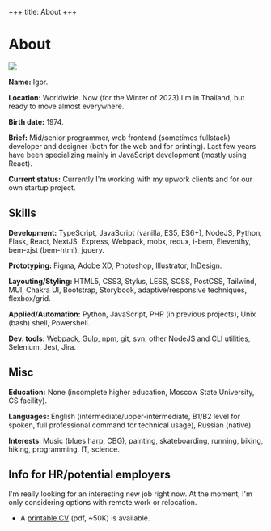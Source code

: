 +++
title: About
+++

About
=====

<div class="Facepalm">
  <img src="/images/facepalm/BrownCBG-sm.jpg" />
</div>

__Name:__ Igor.

__Location:__ Worldwide. Now (for the Winter of 2023) I'm in Thailand, but ready to move almost everywhere.

__Birth date:__ 1974.

__Brief:__ Mid/senior programmer, web frontend (sometimes fullstack) developer and designer (both for the web and for printing). Last few years have been specializing mainly in JavaScript development (mostly using React).

__Current status:__ Currently I'm working with my upwork clients and for our own startup project.

## Skills

__Development:__ TypeScript, JavaScript (vanilla, ES5, ES6+), NodeJS, Python, Flask, React, NextJS, Express, Webpack, mobx, redux, i-bem, Eleventhy, bem-xjst (bem-html), jquery.

__Prototyping:__ Figma, Adobe XD, Photoshop, Illustrator, InDesign.

__Layouting/Styling:__ HTML5, CSS3, Stylus, LESS, SCSS, PostCSS, Tailwind, MUI, Chakra UI, Bootstrap, Storybook, adaptive/responsive techniques, flexbox/grid.

__Applied/Automation:__ Python, JavaScript, PHP (in previous projects), Unix (bash) shell, Powershell.

__Dev. tools:__ Webpack, Gulp, npm, git, svn, other NodeJS and CLI utilities, Selenium, Jest, Jira.

## Misc

__Education:__ None (incomplete higher education, Moscow State University, CS facility).

__Languages:__ English (intermediate/upper-intermediate, B1/B2 level for spoken, full professional command for technical usage), Russian (native).

__Interests__: Music (blues harp, CBG), painting, skateboarding, running, biking, hiking, programming, IT, science.

<!--
## See also

- Old personal portfolio site (2000-2016, in Russian, is no longer updated): <a href="https://lilliputten.ru" target="_blank">lilliputten.ru</a>.
-->

## Info for HR/potential employers

I'm really looking for an interesting new job right now. At the moment, I'm only considering options with remote work or relocation.

- A <a href="https://lilliputten.com/static/docs/cv-lilliputten-2024-v1-1-1.pdf" target="_blank">printable CV</a> (pdf, ~50K) is available.

<!--
 @changed 2023.11.24, 04:50
-->
